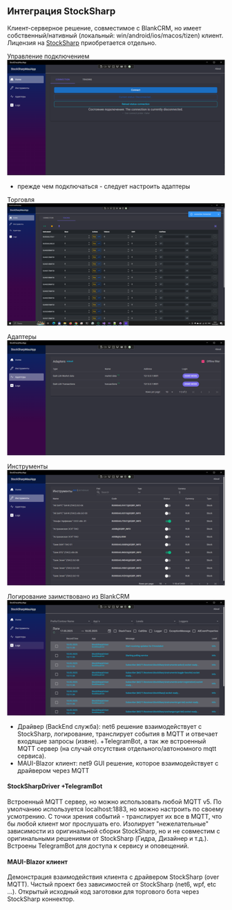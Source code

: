 ## Интеграция StockSharp

Клиент-серверное решение, совместимое с BlankCRM, но имеет собственный/нативный (локальный: win/android/ios/macos/tizen) клиент. Лицензия на [StockSharp](https://stocksharp.ru/?rf=202744) приобретается отдельно.

Управление подключением
![init](./StockSharpMauiApp/img/init-clear.png)
- прежде чем подключаться - следует настроить адаптеры

Торговля
![trade view](./StockSharpMauiApp/img/trade-manage.png)

Адаптеры
![adapters](./StockSharpMauiApp/img/adapters-view.png)

Инструменты
![instruments view](./StockSharpMauiApp/img/instruments-view.png)

Логирование заимствовано из BlankCRM
![logs](./StockSharpMauiApp/img/logs.png)

- Драйвер (BackEnd служба): net6 решение взаимодействует с StockSharp, логирование, транслирует события в MQTT и отвечает входящие запросы (извне). +TelegramBot, а так же встроенный MQTT сервер (на случай отсутствия отдельного/автономного mqtt сервиса).
- MAUI-Blazor клиент: net9 GUI решение, которое взаимодействует с драйвером через MQTT

#### StockSharpDriver +TelegramBot
Встроенный MQTT сервер, но можно использовать любой MQTT v5. По умолчанию используется localhost:1883, но можно настроить по своему усмотрению.
С точки зрения событий - транслирует их все в MQTT, что бы любой клиент мог прослушать его. Изолирует "нежелательные" зависимости из оригинальной сборки StockSharp, но и не совместим с оригинальными решениями от StockSharp (Гидра, Дизайнер и т.д.).
Встроены TelegramBot для доступа к сервису и оповещений.

#### MAUI-Blazor клиент
Демонстрация взаимодействия клиента с драйвером StockSharp (over MQTT). Чистый проект без зависимостей от StockSharp (net6, wpf, etc ...).
Открытый исходный код заготовки для торгового бота через StockSharp коннектор.
